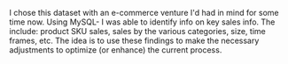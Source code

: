 I chose this dataset with an e-commerce venture I'd had in mind for some time now. Using MySQL- I was able to identify info on key sales info. The include: product SKU sales, sales by the various categories, size, time frames, etc. The idea is to use these findings to make the necessary adjustments to optimize (or enhance) the current process. 
